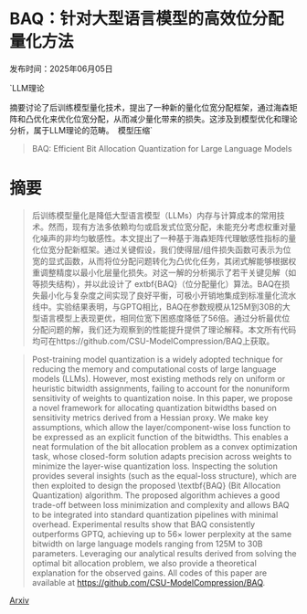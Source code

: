 # BAQ：针对大型语言模型的高效位分配量化方法

发布时间：2025年06月05日

`LLM理论

摘要讨论了后训练模型量化技术，提出了一种新的量化位宽分配框架，通过海森矩阵和凸优化来优化位宽分配，从而减少量化带来的损失。这涉及到模型优化和理论分析，属于LLM理论的范畴。` `模型压缩`

> BAQ: Efficient Bit Allocation Quantization for Large Language Models

# 摘要

> 后训练模型量化是降低大型语言模型（LLMs）内存与计算成本的常用技术。然而，现有方法多依赖均匀或启发式位宽分配，未能充分考虑权重对量化噪声的非均匀敏感性。本文提出了一种基于海森矩阵代理敏感性指标的量化位宽分配新框架。通过关键假设，我们使得层/组件损失函数可表示为位宽的显式函数，从而将位分配问题转化为凸优化任务，其闭式解能够根据权重调整精度以最小化层量化损失。对这一解的分析揭示了若干关键见解（如等损失结构），并以此设计了	extbf{BAQ}（位分配量化）算法。BAQ在损失最小化与复杂度之间实现了良好平衡，可极小开销地集成到标准量化流水线中。实验结果表明，与GPTQ相比，BAQ在参数规模从125M到30B的大型语言模型上表现更优，相同位宽下困惑度降低了56倍。通过分析最优位分配问题的解，我们还为观察到的性能提升提供了理论解释。本文所有代码均可在https://github.com/CSU-ModelCompression/BAQ上获取。

> Post-training model quantization is a widely adopted technique for reducing the memory and computational costs of large language models (LLMs). However, most existing methods rely on uniform or heuristic bitwidth assignments, failing to account for the nonuniform sensitivity of weights to quantization noise. In this paper, we propose a novel framework for allocating quantization bitwidths based on sensitivity metrics derived from a Hessian proxy. We make key assumptions, which allow the layer/component-wise loss function to be expressed as an explicit function of the bitwidths. This enables a neat formulation of the bit allocation problem as a convex optimization task, whose closed-form solution adapts precision across weights to minimize the layer-wise quantization loss. Inspecting the solution provides several insights (such as the equal-loss structure), which are then exploited to design the proposed \textbf{BAQ} (Bit Allocation Quantization) algorithm. The proposed algorithm achieves a good trade-off between loss minimization and complexity and allows BAQ to be integrated into standard quantization pipelines with minimal overhead. Experimental results show that BAQ consistently outperforms GPTQ, achieving up to 56$\times$ lower perplexity at the same bitwidth on large language models ranging from 125M to 30B parameters. Leveraging our analytical results derived from solving the optimal bit allocation problem, we also provide a theoretical explanation for the observed gains. All codes of this paper are available at https://github.com/CSU-ModelCompression/BAQ.

[Arxiv](https://arxiv.org/abs/2506.05664)